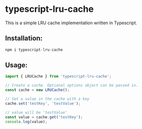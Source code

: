 # typescript-lru-cache

This is a simple LRU cache implementation written in Typescript.

## Installation:

```typescript
npm i typescript-lru-cache
```

## Usage:

```typescript
import { LRUCache } from 'typescript-lru-cache';

// Create a cache. Optional options object can be passed in.
const cache = new LRUCache();

// Set a value in the cache with a key
cache.set('testKey', 'testValue');

// value will be 'testValue'
const value = cache.get('testKey');
console.log(value);
```

